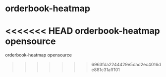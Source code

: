 # orderbook-heatmap
<<<<<<< HEAD
orderbook-heatmap opensource
=======
orderbook-heatmap opensource
>>>>>>> 6963fda2244429e5dad2ec4016de881c31aff101
